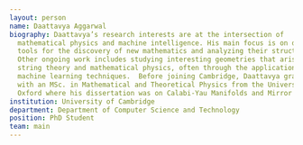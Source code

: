 ```yaml
---
layout: person
name: Daattavya Aggarwal
biography: Daattavya’s research interests are at the intersection of
  mathematical physics and machine intelligence. His main focus is on developing
  tools for the discovery of new mathematics and analyzing their structure.
  Other ongoing work includes studying interesting geometries that arise in
  string theory and mathematical physics, often through the application of
  machine learning techniques.  Before joining Cambridge, Daattavya graduated
  with an MSc. in Mathematical and Theoretical Physics from the University of
  Oxford where his dissertation was on Calabi-Yau Manifolds and Mirror Symmetry.
institution: University of Cambridge
department: Department of Computer Science and Technology
position: PhD Student
team: main
---
```

